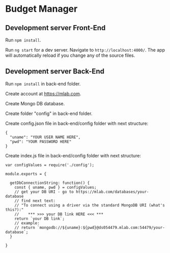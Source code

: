 # Budget Manager


## Development server Front-End

Run `npm install`.

Run `ng start` for a dev server. Navigate to `http://localhost:4000/`.
The app will automatically reload if you change any of the source files.


## Development server Back-End

Run `npm install` in back-end folder.

Create account at https://mlab.com.

Create Mongo DB database. 

Create folder "config" in back-end folder.

Create config.json file in back-end/config folder with next structure:
```
{
  "uname": "YOUR USER NAME HERE",
  "pwd": "YOUR PASSWORD HERE"
}
```

Create index.js file in back-end/config folder with next structure: 
```
var configValues = require('./config');

module.exports = {
  
  getDbConnectionString: function() {
    const { uname, pwd } = configValues;
    // get your DB URI - go to https://mlab.com/databases/your-database
    // find next text:
    // "To connect using a driver via the standard MongoDB URI (what's this?):"
    //    *** >>> your DB link HERE <<< ***
    return `your DB link`;
    // example:
    // return `mongodb://${uname}:${pwd}@ds054479.mlab.com:54479/your-database`;
  }
  
}
```
